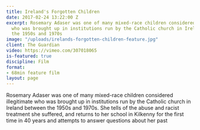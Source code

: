 ```yaml
---
title: Ireland's Forgotten Children
date: 2017-02-24 13:22:00 Z
excerpt: Rosemary Adaser was one of many mixed-race children considered illegitimate
  who was brought up in institutions run by the Catholic church in Ireland between
  the 1950s and 1970s
image: "/uploads/irelands-forgotten-children-feature.jpg"
client: The Guardian
video: https://vimeo.com/307018065
is-featured: true
discipline: Film
format:
- 68min feature film
layout: page
---
```


Rosemary Adaser was one of many mixed-race children considered illegitimate who was brought up in institutions run by the Catholic church in Ireland between the 1950s and 1970s. She tells of the abuse and racist treatment she suffered, and returns to her school in Kilkenny for the first time in 40 years and attempts to answer questions about her past